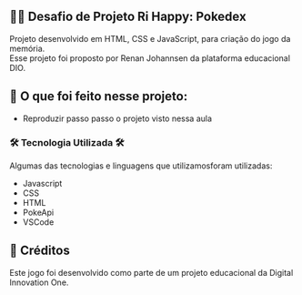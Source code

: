 ## 👨‍💻 Desafio de Projeto Ri Happy: Pokedex
Projeto desenvolvido em HTML, CSS e JavaScript, para criação do jogo da memória.<br>
Esse projeto foi proposto por Renan Johannsen da plataforma educacional DIO.

## 📝 O que foi feito nesse projeto:
- Reproduzir passo passo o projeto visto nessa aula

### 🛠️ Tecnologia Utilizada 🛠️
Algumas das tecnologias e linguagens que utilizamosforam utilizadas:

- Javascript
- CSS
- HTML
- PokeApi
- VSCode


## 📌 Créditos
Este jogo foi desenvolvido como parte de um projeto educacional da Digital Innovation One.












